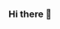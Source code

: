 ### Hi there 👋

<!--
**i9ject0r/i9ject0r** is a ✨ _special_ ✨ repository because its `README.md` (this file) appears on your GitHub profile.

Here are some ideas to get you started:

<img src="https://user-images.githubusercontent.com/22107794/139580686-887df369-edb8-4bc8-b607-4fbf6d7e4866.gif">

- 🔭 I’m currently working on ...
- 🌱 I’m currently learning ...
- 👯 I’m looking to collaborate on ...
- 🤔 I’m looking for help with ...
- 💬 Ask me about ...
- 📫 How to reach me: ...
- 😄 Pronouns: ...
- ⚡ Fun fact: ...
-->
